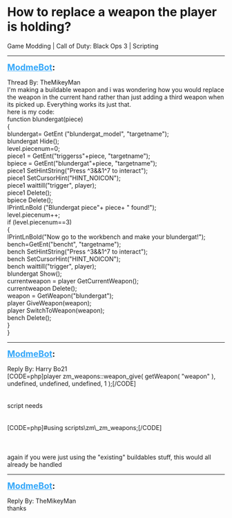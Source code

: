 # How to replace a weapon the player is holding?
Game Modding | Call of Duty: Black Ops 3 | Scripting

---
<strong style="font-size: 1.4em;"><span style="text-decoration: underline;text-decoration-color: #34a7f9;"><span style="color:#34a7f9;">ModmeBot</span></span>:</strong>

<p>Thread By: TheMikeyMan<br />I&#39;m making a buildable weapon and i was wondering how you would replace the weapon in the current hand rather than just adding a third weapon when its picked up. Everything works its just that.<br />here is my code:<br />function blundergat(piece)<br />{<br /> blundergat= GetEnt (&quot;blundergat_model&quot;, &quot;targetname&quot;);<br /> blundergat Hide();<br /> level.piecenum=0;<br /> piece1 = GetEnt(&quot;triggerss&quot;+piece, &quot;targetname&quot;);<br /> bpiece = GetEnt(&quot;blundergat&quot;+piece, &quot;targetname&quot;);<br /> piece1 SetHintString(&quot;Press ^3&amp;&amp;1^7 to interact&quot;);<br /> piece1 SetCursorHint(&quot;HINT_NOICON&quot;);<br /> piece1 waittill(&quot;trigger&quot;, player);<br /> piece1 Delete();<br /> bpiece Delete();<br /> IPrintLnBold (&quot;Blundergat piece&quot;+ piece+ &quot; found!&quot;);<br /> level.piecenum++;<br /> if (level.piecenum==3) <br /> {<br /> IPrintLnBold(&quot;Now go to the workbench and make your blundergat!&quot;);<br /> bench=GetEnt(&quot;bencht&quot;, &quot;targetname&quot;);<br /> bench SetHintString(&quot;Press ^3&amp;&amp;1^7 to interact&quot;);<br /> bench SetCursorHint(&quot;HINT_NOICON&quot;);<br /> bench waittill(&quot;trigger&quot;, player);<br /> blundergat Show();<br /> currentweapon = player GetCurrentWeapon();<br /> currentweapon Delete();<br /> weapon = GetWeapon(&quot;blundergat&quot;);<br /> player GiveWeapon(weapon);<br /> player SwitchToWeapon(weapon);<br /> bench Delete();<br /> }<br />}</p>

---
<strong style="font-size: 1.4em;"><span style="text-decoration: underline;text-decoration-color: #34a7f9;"><span style="color:#34a7f9;">ModmeBot</span></span>:</strong>

<p>Reply By: Harry Bo21<br />[CODE=php]player zm_weapons::weapon_give( getWeapon( &quot;weapon&quot; ), undefined, undefined, undefined, 1 );[/CODE]<br /> <br /> <br />script needs<br /><br /><br />[CODE=php]#using scripts\zm\_zm_weapons;[/CODE]<br /> <br /> <br /> <br />again if you were just using the &quot;existing&quot; buildables stuff, this would all already be handled</p>

---
<strong style="font-size: 1.4em;"><span style="text-decoration: underline;text-decoration-color: #34a7f9;"><span style="color:#34a7f9;">ModmeBot</span></span>:</strong>

<p>Reply By: TheMikeyMan<br />thanks</p>
